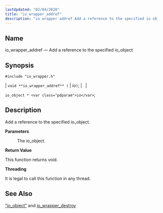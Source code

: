 ```yaml
---
lastUpdated: "02/04/2020"
title: "io_wrapper_addref"
description: "io wrapper addref Add a reference to the specified io object void io wrapper addref io io object io Add a reference to the specified io object The io object This function returns void It is legal to call this function in any thread Section 68 55 io object and..."
---
```


<a name="apis.io_wrapper_addref"></a> 
## Name

io_wrapper_addref — Add a reference to the specified io_object

## Synopsis

`#include "io_wrapper.h"`

| `void **io_wrapper_addref** (` | <var class="pdparam">io</var>`)`; |   |

`io_object * <var class="pdparam">io</var>`;<a name="idp53488624"></a> 
## Description

Add a reference to the specified io_object.

**<a name="idp53489840"></a> Parameters**

<dl class="variablelist">

<dd>

The io_object.

</dd>

</dl>

**<a name="idp53492384"></a> Return Value**

This function returns void.

**<a name="idp53493296"></a> Threading**

It is legal to call this function in any thread.

<a name="idp53494400"></a> 
## See Also

[“io_object”](/momentum/3/3-api/structs-io-object) and [io_wrapper_destroy](/momentum/3/3-api/apis-io-wrapper-destroy)